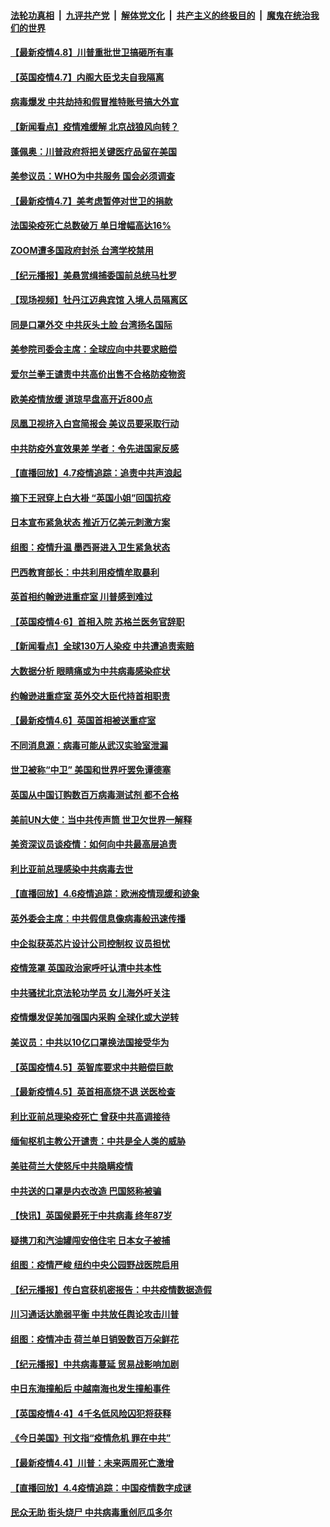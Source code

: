 ####  [法轮功真相](../../../../basic/blob/master/README.md?t=04081601) &nbsp;|&nbsp; [九评共产党](../../../../9ping.md/blob/master/README.md?t=04081601) &nbsp;|&nbsp; [解体党文化](../../../../jtdwh.md/blob/master/README.md?t=04081601)  &nbsp;|&nbsp; [共产主义的终极目的](../../../../gczydzjmd.md/blob/master/README.md?t=04081601) &nbsp;|&nbsp; [魔鬼在统治我们的世界](../../../../mgztzwmdsj.md/blob/master/README.md?t=04081601) 

#### [【最新疫情4.8】川普重批世卫搞砸所有事](../pages/nsc418/n12012172.md?t=04081601) 

#### [【英国疫情4.7】内阁大臣戈夫自我隔离](../pages/nsc418/n12011801.md?t=04081601) 

#### [病毒爆发 中共劫持和假冒推特账号搞大外宣](../pages/nsc418/n12003105.md?t=04081601) 

#### [【新闻看点】疫情难缓解 北京战狼风向转？](../pages/nsc418/n12011735.md?t=04081601) 

#### [蓬佩奥：川普政府将把关键医疗品留在美国](../pages/nsc418/n12011957.md?t=04081601) 

#### [美参议员：WHO为中共服务 国会必须调查](../pages/nsc418/n12012032.md?t=04081601) 

#### [【最新疫情4.7】美考虑暂停对世卫的捐款](../pages/nsc418/n12009114.md?t=04081601) 

#### [法国染疫死亡总数破万 单日增幅高达16%](../pages/nsc418/n12011832.md?t=04081601) 

#### [ZOOM遭多国政府封杀 台湾学校禁用](../pages/nsc418/n12011456.md?t=04081601) 

#### [【纪元播报】美悬赏缉捕委国前总统马杜罗](../pages/nsc418/n12011535.md?t=04081601) 

#### [【现场视频】牡丹江迈典宾馆 入境人员隔离区](../pages/nsc418/n12011423.md?t=04081601) 

#### [同是口罩外交 中共灰头土脸 台湾扬名国际](../pages/nsc418/n12011635.md?t=04081601) 

#### [美参院司委会主席：全球应向中共要求赔偿](../pages/nsc418/n12011503.md?t=04081601) 

#### [爱尔兰拳王谴责中共高价出售不合格防疫物资](../pages/nsc418/n12011388.md?t=04081601) 

#### [欧美疫情放缓 道琼早盘高开近800点](../pages/nsc418/n12011341.md?t=04081601) 

#### [凤凰卫视挤入白宫简报会 美议员要采取行动](../pages/nsc418/n12010996.md?t=04081601) 

#### [中共防疫外宣效果差 学者：令先进国家反感](../pages/nsc418/n12010803.md?t=04081601) 

#### [【直播回放】4.7疫情追踪：追责中共声浪起](../pages/nsc418/n12010726.md?t=04081601) 

#### [摘下王冠穿上白大褂 “英国小姐”回国抗疫](../pages/nsc418/n12010602.md?t=04081601) 

#### [日本宣布紧急状态 推近万亿美元刺激方案](../pages/nsc418/n12010565.md?t=04081601) 

#### [组图：疫情升温 墨西哥进入卫生紧急状态](../pages/nsc418/n12007777.md?t=04081601) 

#### [巴西教育部长：中共利用疫情牟取暴利](../pages/nsc418/n12009627.md?t=04081601) 

#### [英首相约翰逊进重症室 川普感到难过](../pages/nsc418/n12008868.md?t=04081601) 

#### [【英国疫情4·6】首相入院 苏格兰医务官辞职](../pages/nsc418/n12008522.md?t=04081601) 

#### [【新闻看点】全球130万人染疫 中共遭追责索赔](../pages/nsc418/n12008505.md?t=04081601) 

#### [大数据分析 眼睛痛或为中共病毒感染症状](../pages/nsc418/n12009044.md?t=04081601) 

#### [约翰逊进重症室 英外交大臣代持首相职责](../pages/nsc418/n12008859.md?t=04081601) 

#### [【最新疫情4.6】英国首相被送重症室](../pages/nsc418/n12005501.md?t=04081601) 

#### [不同消息源：病毒可能从武汉实验室泄漏](../pages/nsc418/n12008223.md?t=04081601) 

#### [世卫被称“中卫” 美国和世界吁罢免谭德塞](../pages/nsc418/n12007973.md?t=04081601) 

#### [英国从中国订购数百万病毒测试剂 都不合格](../pages/nsc418/n12008221.md?t=04081601) 

#### [美前UN大使：当中共传声筒 世卫欠世界一解释](../pages/nsc418/n12007888.md?t=04081601) 

#### [美资深议员谈疫情：如何向中共最高层追责](../pages/nsc418/n12007641.md?t=04081601) 

#### [利比亚前总理感染中共病毒去世](../pages/nsc418/n12007596.md?t=04081601) 

#### [【直播回放】4.6疫情追踪：欧洲疫情现缓和迹象](../pages/nsc418/n12007298.md?t=04081601) 

#### [英外委会主席：中共假信息像病毒般迅速传播](../pages/nsc418/n12007090.md?t=04081601) 

#### [中企拟获英芯片设计公司控制权 议员担忧](../pages/nsc418/n12005586.md?t=04081601) 

#### [疫情笼罩 英国政治家呼吁认清中共本性](../pages/nsc418/n12006067.md?t=04081601) 

#### [中共骚扰北京法轮功学员 女儿海外吁关注](../pages/nsc418/n12005990.md?t=04081601) 

#### [疫情爆发促美加强国内采购 全球化或大逆转](../pages/nsc418/n11962171.md?t=04081601) 

#### [美议员：中共以10亿口罩换法国接受华为](../pages/nsc418/n12005890.md?t=04081601) 

#### [【英国疫情4.5】英智库要求中共赔偿巨款](../pages/nsc418/n12005686.md?t=04081601) 

#### [【最新疫情4.5】英首相高烧不退 送医检查](../pages/nsc418/n12003209.md?t=04081601) 

#### [利比亚前总理染疫死亡 曾获中共高调接待](../pages/nsc418/n12005549.md?t=04081601) 

#### [缅甸枢机主教公开谴责：中共是全人类的威胁](../pages/nsc418/n12005552.md?t=04081601) 

#### [美驻荷兰大使怒斥中共隐瞒疫情](../pages/nsc418/n12005095.md?t=04081601) 

#### [中共送的口罩是内衣改造 巴国怒称被骗](../pages/nsc418/n12005160.md?t=04081601) 

#### [【快讯】英国侯爵死于中共病毒 终年87岁](../pages/nsc418/n12004992.md?t=04081601) 

#### [疑携刀和汽油罐闯安倍住宅 日本女子被捕](../pages/nsc418/n12004784.md?t=04081601) 

#### [组图：疫情严峻 纽约中央公园野战医院启用](../pages/nsc418/n12003907.md?t=04081601) 

#### [【纪元播报】传白宫获机密报告：中共疫情数据造假](../pages/nsc418/n12004125.md?t=04081601) 

#### [川习通话达脆弱平衡 中共放任舆论攻击川普](../pages/nsc418/n12001197.md?t=04081601) 

#### [组图：疫情冲击 荷兰单日销毁数百万朵鲜花](../pages/nsc418/n12002529.md?t=04081601) 

#### [【纪元播报】中共病毒蔓延 贸易战影响加剧](../pages/nsc418/n12003990.md?t=04081601) 

#### [中日东海撞船后 中越南海也发生撞船事件](../pages/nsc418/n12003531.md?t=04081601) 

#### [【英国疫情4·4】4千名低风险囚犯将获释](../pages/nsc418/n12003551.md?t=04081601) 

#### [《今日美国》刊文指“疫情危机 罪在中共”](../pages/nsc418/n12007882.md?t=04081601) 

#### [【最新疫情4.4】川普：未来两周死亡激增](../pages/nsc418/n12001726.md?t=04081601) 

#### [【直播回放】4.4疫情追踪：中国疫情数字成谜](../pages/nsc418/n12003070.md?t=04081601) 

#### [民众无助 街头烧尸 中共病毒重创厄瓜多尔](../pages/nsc418/n12001279.md?t=04081601) 

